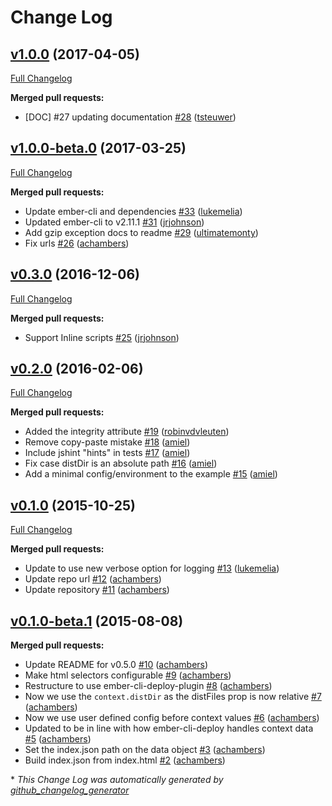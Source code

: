 # Change Log

## [v1.0.0](https://github.com/ember-cli-deploy/ember-cli-deploy-json-config/tree/v1.0.0) (2017-04-05)
[Full Changelog](https://github.com/ember-cli-deploy/ember-cli-deploy-json-config/compare/v1.0.0-beta.0...v1.0.0)

**Merged pull requests:**

- \[DOC\] \#27 updating documentation [\#28](https://github.com/ember-cli-deploy/ember-cli-deploy-json-config/pull/28) ([tsteuwer](https://github.com/tsteuwer))

## [v1.0.0-beta.0](https://github.com/ember-cli-deploy/ember-cli-deploy-json-config/tree/v1.0.0-beta.0) (2017-03-25)
[Full Changelog](https://github.com/ember-cli-deploy/ember-cli-deploy-json-config/compare/v0.3.0...v1.0.0-beta.0)

**Merged pull requests:**

- Update ember-cli and dependencies [\#33](https://github.com/ember-cli-deploy/ember-cli-deploy-json-config/pull/33) ([lukemelia](https://github.com/lukemelia))
- Updated ember-cli to v2.11.1 [\#31](https://github.com/ember-cli-deploy/ember-cli-deploy-json-config/pull/31) ([jrjohnson](https://github.com/jrjohnson))
- Add gzip exception docs to readme [\#29](https://github.com/ember-cli-deploy/ember-cli-deploy-json-config/pull/29) ([ultimatemonty](https://github.com/ultimatemonty))
- Fix urls [\#26](https://github.com/ember-cli-deploy/ember-cli-deploy-json-config/pull/26) ([achambers](https://github.com/achambers))

## [v0.3.0](https://github.com/ember-cli-deploy/ember-cli-deploy-json-config/tree/v0.3.0) (2016-12-06)
[Full Changelog](https://github.com/ember-cli-deploy/ember-cli-deploy-json-config/compare/v0.2.0...v0.3.0)

**Merged pull requests:**

- Support Inline scripts [\#25](https://github.com/ember-cli-deploy/ember-cli-deploy-json-config/pull/25) ([jrjohnson](https://github.com/jrjohnson))

## [v0.2.0](https://github.com/ember-cli-deploy/ember-cli-deploy-json-config/tree/v0.2.0) (2016-02-06)
[Full Changelog](https://github.com/ember-cli-deploy/ember-cli-deploy-json-config/compare/v0.1.0...v0.2.0)

**Merged pull requests:**

- Added the integrity attribute [\#19](https://github.com/ember-cli-deploy/ember-cli-deploy-json-config/pull/19) ([robinvdvleuten](https://github.com/robinvdvleuten))
- Remove copy-paste mistake [\#18](https://github.com/ember-cli-deploy/ember-cli-deploy-json-config/pull/18) ([amiel](https://github.com/amiel))
- Include jshint "hints" in tests [\#17](https://github.com/ember-cli-deploy/ember-cli-deploy-json-config/pull/17) ([amiel](https://github.com/amiel))
- Fix case distDir is an absolute path [\#16](https://github.com/ember-cli-deploy/ember-cli-deploy-json-config/pull/16) ([amiel](https://github.com/amiel))
- Add a minimal config/environment to the example [\#15](https://github.com/ember-cli-deploy/ember-cli-deploy-json-config/pull/15) ([amiel](https://github.com/amiel))

## [v0.1.0](https://github.com/ember-cli-deploy/ember-cli-deploy-json-config/tree/v0.1.0) (2015-10-25)
[Full Changelog](https://github.com/ember-cli-deploy/ember-cli-deploy-json-config/compare/v0.1.0-beta.1...v0.1.0)

**Merged pull requests:**

- Update to use new verbose option for logging [\#13](https://github.com/ember-cli-deploy/ember-cli-deploy-json-config/pull/13) ([lukemelia](https://github.com/lukemelia))
- Update repo url [\#12](https://github.com/ember-cli-deploy/ember-cli-deploy-json-config/pull/12) ([achambers](https://github.com/achambers))
- Update repository [\#11](https://github.com/ember-cli-deploy/ember-cli-deploy-json-config/pull/11) ([achambers](https://github.com/achambers))

## [v0.1.0-beta.1](https://github.com/ember-cli-deploy/ember-cli-deploy-json-config/tree/v0.1.0-beta.1) (2015-08-08)
**Merged pull requests:**

- Update README for v0.5.0 [\#10](https://github.com/ember-cli-deploy/ember-cli-deploy-json-config/pull/10) ([achambers](https://github.com/achambers))
- Make html selectors configurable [\#9](https://github.com/ember-cli-deploy/ember-cli-deploy-json-config/pull/9) ([achambers](https://github.com/achambers))
- Restructure to use ember-cli-deploy-plugin [\#8](https://github.com/ember-cli-deploy/ember-cli-deploy-json-config/pull/8) ([achambers](https://github.com/achambers))
- Now we use the `context.distDir` as the distFiles prop is now relative [\#7](https://github.com/ember-cli-deploy/ember-cli-deploy-json-config/pull/7) ([achambers](https://github.com/achambers))
- Now we use user defined config before context values [\#6](https://github.com/ember-cli-deploy/ember-cli-deploy-json-config/pull/6) ([achambers](https://github.com/achambers))
- Updated to be in line with how ember-cli-deploy handles context data [\#5](https://github.com/ember-cli-deploy/ember-cli-deploy-json-config/pull/5) ([achambers](https://github.com/achambers))
- Set the index.json path on the data object [\#3](https://github.com/ember-cli-deploy/ember-cli-deploy-json-config/pull/3) ([achambers](https://github.com/achambers))
- Build index.json from index.html [\#2](https://github.com/ember-cli-deploy/ember-cli-deploy-json-config/pull/2) ([achambers](https://github.com/achambers))



\* *This Change Log was automatically generated by [github_changelog_generator](https://github.com/skywinder/Github-Changelog-Generator)*